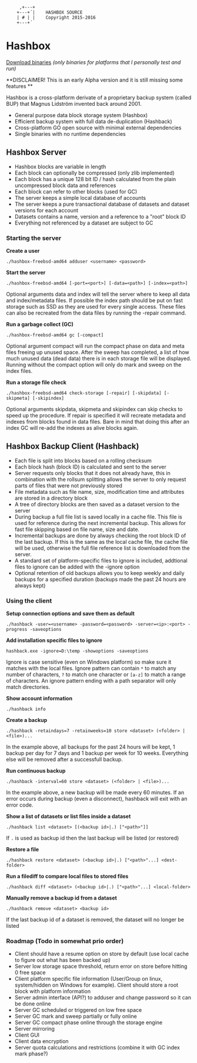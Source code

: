 ```
	 ,+---+
	+---+´|    HASHBOX SOURCE
	| # | |    Copyright 2015-2016
	+---+´
```

# Hashbox #

[Download binaries](https://github.com/fredli74/hashbox/releases/latest) *(only binaries for platforms that I personally test and run)*

**DISCLAIMER! This is an early Alpha version and it is still missing some features
**

Hashbox is a cross-platform derivate of a proprietary backup system (called BUP) that Magnus Lidström invented back around 2001.

* General purpose data block storage system (Hashbox)
* Efficient backup system with full data de-duplication (Hashback)
* Cross-platform GO open source with minimal external dependencies
* Single binaries with no runtime dependencies

## Hashbox Server ##
* Hashbox blocks are variable in length
* Each block can optionally be compressed (only zlib implemented)
* Each block has a unique 128 bit ID / hash calculated from the plain uncompressed block data and references
* Each block can refer to other blocks (used for GC)
* The server keeps a simple local database of accounts
* The server keeps a pure transactional database of datasets and dataset versions for each account
* Datasets contains a name, version and a reference to a "root" block ID
* Everything not referenced by a dataset are subject to GC

### Starting the server ###

**Create a user**

`./hashbox-freebsd-amd64 adduser <username> <password>`


**Start the server**

`./hashbox-freebsd-amd64 [-port=<port>] [-data=<path>] [-index=<path>]`

Optional arguments data and index will tell the server where to keep all data and index/metadata files. If possible the index path should be put on fast storage such as SSD as they are used for every single access. These files can also be recreated from the data files by running the -repair command.


**Run a garbage collect (GC)**

`./hashbox-freebsd-amd64 gc [-compact]`

Optional argument compact will run the compact phase on data and meta files freeing up unused space. After the sweep has completed, a list of how much unused data (dead data) there is in each storage file will be displayed. Running without the compact option will only do mark and sweep on the index files.


**Run a storage file check**

`./hashbox-freebsd-amd64 check-storage [-repair] [-skipdata] [-skipmeta] [-skipindex]`

Optional arguments skipdata, skipmeta and skipindex can skip checks to speed up the procedure. If repair is specified it will recreate metadata and indexes from blocks found in data files. Bare in mind that doing this after an index GC will re-add the indexes as alive blocks again.


## Hashbox Backup Client (Hashback) ##
* Each file is split into blocks based on a rolling checksum
* Each block hash (block ID) is calculated and sent to the server
* Server requests only blocks that it does not already have, this in combination with the rollsum splitting allows the server to only request parts of files that were not previously stored
* File metadata such as file name, size, modification time and attributes are stored in a directory block
* A tree of directory blocks are then saved as a dataset version to the server
* During backup a full file list is saved locally in a cache file. This file is used for reference during the next incremental backup. This allows for fast file skipping based on file name, size and date.
* Incremental backups are done by always checking the root block ID of the last backup. If this is the same as the local cache file, the cache file will be used, otherwise the full file reference list is downloaded from the server.
* A standard set of platform-specific files to ignore is included, addtional files to ignore can be added with the -ignore option
* Optional retention of old backups allows you to keep weekly and daily backups for a specified duration (backups made the past 24 hours are always kept)

### Using the client ###

**Setup connection options and save them as default**

`./hashback -user=<username> -password=<password> -server=<ip>:<port> -progress -saveoptions`


**Add installation specific files to ignore**

`hashback.exe -ignore=D:\temp -showoptions -saveoptions`

Ignore is case sensitive (even on Windows platform) so make sure it matches with the local files. Ignore pattern can contain `*` to match any number of characters, `?` to match one character or `[a-z]` to match a range of characters. An ignore pattern ending with a path separator will only match directories.


**Show account information**

`./hashback info` 


**Create a backup**

`./hashback -retaindays=7 -retainweeks=10 store <dataset> (<folder> | <file>)...`

In the example above, all backups for the past 24 hours will be kept, 1 backup per day for 7 days and 1 backup per week for 10 weeks. Everything else will be removed after a successfull backup.


**Run continuous backup**

`./hashback -interval=60 store <dataset> (<folder> | <file>)...`

In the example above, a new backup will be made every 60 minutes. If an error occurs during backup (even a disconnect), hashback will exit with an error code.


**Show a list of datasets or list files inside a dataset**

`./hashback list <dataset> [(<backup id>|.) ["<path>"]]`

If `.` is used as backup id then the last backup will be listed (or restored)


**Restore a file**

`./hashback restore <dataset> (<backup id>|.) ["<path>"...] <dest-folder>`


**Run a filediff to compare local files to stored files**

`./hashback diff <dataset> (<backup id>|.) ["<path>"...] <local-folder>`


**Manually remove a backup id from a dataset**

`./hashback remove <dataset> <backup id>`

If the last backup id of a dataset is removed, the dataset will no longer be listed


### Roadmap (Todo in somewhat prio order) ###

* Client should have a resume option on store by default (use local cache to figure out what has been backed up)
* Server low storage space threshold, return error on store before hitting 0 free space
* Client platform specific file information (User/Group on linux, system/hidden on Windows for example). Client should store a root block with platform information
* Server admin interface (API?) to adduser and change password so it can be done online
* Server GC scheduled or triggered on low free space
* Server GC mark and sweep partially or fully online
* Server GC compact phase online through the storage engine
* Server mirroring
* Client GUI
* Client data encryption
* Server quota calculations and restrictions (combine it with GC index mark phase?)
